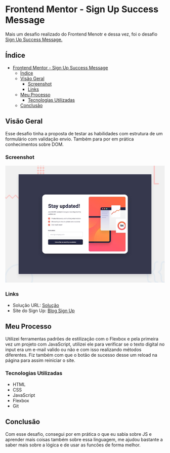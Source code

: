 # Frontend Mentor - Sign Up Success Message

Mais um desafio realizado do Frontend Menotr e dessa vez, foi o desafio [Sign Up Success Message.](https://www.frontendmentor.io/challenges/newsletter-signup-form-with-success-message-3FC1AZbNrv)

## Índice

- [Frontend Mentor - Sign Up Success Message](#frontend-mentor---sign-up-success-message)
  - [Índice](#índice)
  - [Visão Geral](#visão-geral)
    - [Screenshot](#screenshot)
    - [Links](#links)
  - [Meu Processo](#meu-processo)
    - [Tecnologias Utilizadas](#tecnologias-utilizadas)
  - [Conclusão](#conclusão)

## Visão Geral
Esse desafio tinha a proposta de testar as habilidades com estrutura de um formulário com validação envio. Também para por em prática conhecimentos sobre DOM.


### Screenshot

![](src/design/desktop-preview.jpg)

### Links

- Solução URL: [Solução](https://www.frontendmentor.io/solutions/sign-up-success-message-u8fkFid5SZ)
- Site do Sign Up: [Blog Sign Up](https://desafio-sign-up-success.vercel.app)


## Meu Processo
Utilizei ferramentas padrões de estilização com o Flexbox e pela primeira vez um projeto com JavaScript, utilizei ele para verificar se o texto digital no input era um e-mail valido ou não e com isso realizando métodos diferentes. Fiz também com que o botão de sucesso desse um reload na página para assim reiniciar o site.

### Tecnologias Utilizadas

- HTML
- CSS
- JavaScript
- Flexbox
- Git

## Conclusão
Com esse desafio, consegui por em prática o que eu sabia sobre JS e aprender mais coisas também sobre essa linguagem, me ajudou bastante a saber mais sobre a lógica e de usar as funcões de forma melhor.